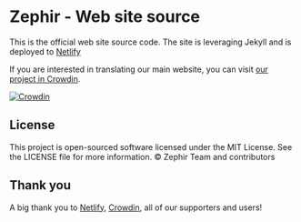 # Zephir - Web site source

This is the official web site source code. The site is leveraging Jekyll and is deployed to [Netlify](https://app.netlify.com)

If you are interested in translating our main website, you can visit [our project in Crowdin](https://crowdin.com/project/zephir-website).

[![Crowdin](https://d322cqt584bo4o.cloudfront.net/zephir-website/localized.svg)](https://crowdin.com/project/zephir-website)

## License

This project is open-sourced software licensed under the MIT License. See the LICENSE file for more information.
© Zephir Team and contributors

## Thank you

A big thank you to [Netlify](https://app.netlify.com), [Crowdin](https://crowdin.com), all of our supporters and users!
